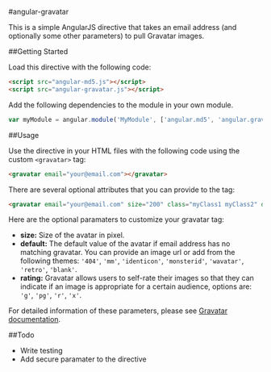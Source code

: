 #angular-gravatar


This is a simple AngularJS directive that takes an email address (and optionally some other parameters) to pull Gravatar images.

##Getting Started


Load this directive with the following code:

```html
<script src="angular-md5.js"></script>
<script src="angular-gravatar.js"></script>
```

Add the following dependencies to the module in your own module.
```js
var myModule = angular.module('MyModule', ['angular.md5', 'angular.gravatar']);
```

##Usage

Use the directive in your HTML files with the following code using the custom `<gravatar>` tag:
```html
<gravatar email="your@email.com"></gravatar>
```

There are several optional attributes that you can provide to the tag:

```html
<gravatar email="your@email.com" size="200" class="myClass1 myClass2" default="monsterid" rating="g"></gravatar>
```

Here are the optional paramaters to customize your gravatar tag:

- **size:** Size of the avatar in pixel.
- **default:** The default value of the avatar if email address has no matching gravatar. You can provide an image url or add from the following themes: `'404'`, `'mm'`, `'identicon'`, `'monsterid'`, `'wavatar'`, `'retro'`, `'blank'`.
- **rating:** Gravatar allows users to self-rate their images so that they can indicate if an image is appropriate for a certain audience, options are: `'g'`, `'pg'`, `'r'`, `'x'`.

For detailed information of these parameters, please see [Gravatar documentation](https://en.gravatar.com/site/implement/images/).

##Todo
- Write testing
- Add secure paramater to the directive
